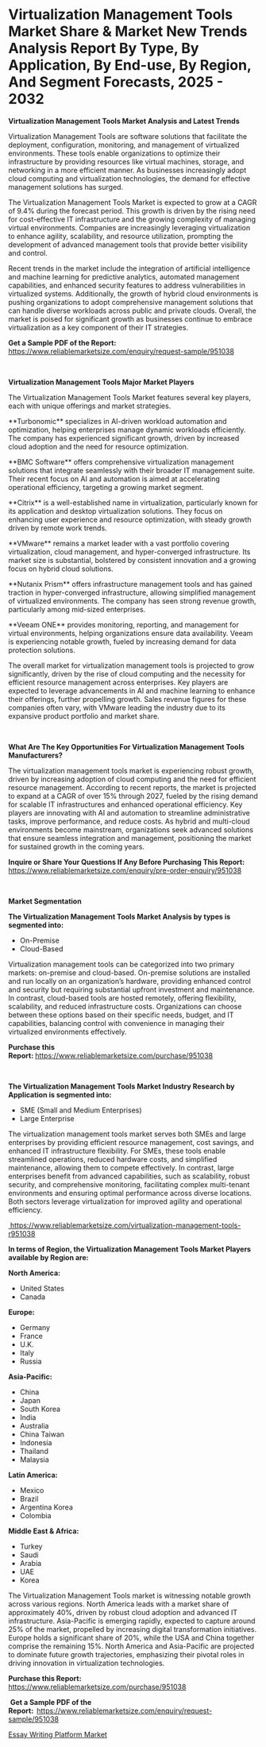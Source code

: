 <p><h1>Virtualization Management Tools Market Share & Market New Trends Analysis Report By Type, By Application, By End-use, By Region, And Segment Forecasts, 2025 - 2032</h1></p><p><strong>Virtualization Management Tools Market Analysis and Latest Trends</strong></p>
<p><p>Virtualization Management Tools are software solutions that facilitate the deployment, configuration, monitoring, and management of virtualized environments. These tools enable organizations to optimize their infrastructure by providing resources like virtual machines, storage, and networking in a more efficient manner. As businesses increasingly adopt cloud computing and virtualization technologies, the demand for effective management solutions has surged.</p><p>The Virtualization Management Tools Market is expected to grow at a CAGR of 9.4% during the forecast period. This growth is driven by the rising need for cost-effective IT infrastructure and the growing complexity of managing virtual environments. Companies are increasingly leveraging virtualization to enhance agility, scalability, and resource utilization, prompting the development of advanced management tools that provide better visibility and control.</p><p>Recent trends in the market include the integration of artificial intelligence and machine learning for predictive analytics, automated management capabilities, and enhanced security features to address vulnerabilities in virtualized systems. Additionally, the growth of hybrid cloud environments is pushing organizations to adopt comprehensive management solutions that can handle diverse workloads across public and private clouds. Overall, the market is poised for significant growth as businesses continue to embrace virtualization as a key component of their IT strategies.</p></p>
<p><strong>Get a Sample PDF of the Report:&nbsp;</strong> <a href="https://www.reliablemarketsize.com/enquiry/request-sample/951038?utm_campaign=3197&utm_medium=2&utm_source=Github&utm_content=ia&utm_term=06032025&utm_id=virtualization-management-tools">https://www.reliablemarketsize.com/enquiry/request-sample/951038</a></p>
<p>&nbsp;</p>
<p><strong>Virtualization Management Tools Major Market Players</strong></p>
<p><p>The Virtualization Management Tools Market features several key players, each with unique offerings and market strategies. </p><p>**Turbonomic** specializes in AI-driven workload automation and optimization, helping enterprises manage dynamic workloads efficiently. The company has experienced significant growth, driven by increased cloud adoption and the need for resource optimization.</p><p>**BMC Software** offers comprehensive virtualization management solutions that integrate seamlessly with their broader IT management suite. Their recent focus on AI and automation is aimed at accelerating operational efficiency, targeting a growing market segment.</p><p>**Citrix** is a well-established name in virtualization, particularly known for its application and desktop virtualization solutions. They focus on enhancing user experience and resource optimization, with steady growth driven by remote work trends.</p><p>**VMware** remains a market leader with a vast portfolio covering virtualization, cloud management, and hyper-converged infrastructure. Its market size is substantial, bolstered by consistent innovation and a growing focus on hybrid cloud solutions.</p><p>**Nutanix Prism** offers infrastructure management tools and has gained traction in hyper-converged infrastructure, allowing simplified management of virtualized environments. The company has seen strong revenue growth, particularly among mid-sized enterprises.</p><p>**Veeam ONE** provides monitoring, reporting, and management for virtual environments, helping organizations ensure data availability. Veeam is experiencing notable growth, fueled by increasing demand for data protection solutions.</p><p>The overall market for virtualization management tools is projected to grow significantly, driven by the rise of cloud computing and the necessity for efficient resource management across enterprises. Key players are expected to leverage advancements in AI and machine learning to enhance their offerings, further propelling growth. Sales revenue figures for these companies often vary, with VMware leading the industry due to its expansive product portfolio and market share.</p></p>
<p>&nbsp;</p>
<p><strong>What Are The Key Opportunities For Virtualization Management Tools Manufacturers?</strong></p>
<p><p>The virtualization management tools market is experiencing robust growth, driven by increasing adoption of cloud computing and the need for efficient resource management. According to recent reports, the market is projected to expand at a CAGR of over 15% through 2027, fueled by the rising demand for scalable IT infrastructures and enhanced operational efficiency. Key players are innovating with AI and automation to streamline administrative tasks, improve performance, and reduce costs. As hybrid and multi-cloud environments become mainstream, organizations seek advanced solutions that ensure seamless integration and management, positioning the market for sustained growth in the coming years.</p></p>
<p><strong>Inquire or Share Your Questions If Any Before Purchasing This Report:</strong> <a href="https://www.reliablemarketsize.com/enquiry/pre-order-enquiry/951038?utm_campaign=3197&utm_medium=2&utm_source=Github&utm_content=ia&utm_term=06032025&utm_id=virtualization-management-tools">https://www.reliablemarketsize.com/enquiry/pre-order-enquiry/951038</a></p>
<p>&nbsp;</p>
<p><strong>Market Segmentation</strong></p>
<p><strong>The Virtualization Management Tools Market Analysis by types is segmented into:</strong></p>
<p><ul><li>On-Premise</li><li>Cloud-Based</li></ul></p>
<p><p>Virtualization management tools can be categorized into two primary markets: on-premise and cloud-based. On-premise solutions are installed and run locally on an organization’s hardware, providing enhanced control and security but requiring substantial upfront investment and maintenance. In contrast, cloud-based tools are hosted remotely, offering flexibility, scalability, and reduced infrastructure costs. Organizations can choose between these options based on their specific needs, budget, and IT capabilities, balancing control with convenience in managing their virtualized environments effectively.</p></p>
<p><strong>Purchase this Report:&nbsp;</strong><a href="https://www.reliablemarketsize.com/purchase/951038?utm_campaign=3197&utm_medium=2&utm_source=Github&utm_content=ia&utm_term=06032025&utm_id=virtualization-management-tools">https://www.reliablemarketsize.com/purchase/951038</a></p>
<p>&nbsp;</p>
<p><strong>The Virtualization Management Tools Market Industry Research by Application is segmented into:</strong></p>
<p><ul><li>SME (Small and Medium Enterprises)</li><li>Large Enterprise</li></ul></p>
<p><p>The virtualization management tools market serves both SMEs and large enterprises by providing efficient resource management, cost savings, and enhanced IT infrastructure flexibility. For SMEs, these tools enable streamlined operations, reduced hardware costs, and simplified maintenance, allowing them to compete effectively. In contrast, large enterprises benefit from advanced capabilities, such as scalability, robust security, and comprehensive monitoring, facilitating complex multi-tenant environments and ensuring optimal performance across diverse locations. Both sectors leverage virtualization for improved agility and operational efficiency.</p></p>
<p><a href="https://www.reliablemarketsize.com/virtualization-management-tools-r951038?utm_campaign=3197&utm_medium=2&utm_source=Github&utm_content=ia&utm_term=06032025&utm_id=virtualization-management-tools">&nbsp;https://www.reliablemarketsize.com/virtualization-management-tools-r951038</a></p>
<p><strong>In terms of Region, the Virtualization Management Tools Market Players available by Region are:</strong></p>
<p>
    <p> <strong> North America: </strong>
        <ul>
            <li>United States</li>
            <li>Canada</li>
        </ul>
        </p> 
    <p> <strong> Europe: </strong>
        <ul>
            <li>Germany</li>
            <li>France</li>
            <li>U.K.</li>
            <li>Italy</li>
            <li>Russia</li>
        </ul>
        </p> 
    <p> <strong> Asia-Pacific: </strong>
        <ul>
            <li>China</li>
            <li>Japan</li>
            <li>South Korea</li>
            <li>India</li>
            <li>Australia</li>
            <li>China Taiwan</li>
            <li>Indonesia</li>
            <li>Thailand</li>
            <li>Malaysia</li>
        </ul>
        </p> 
    <p> <strong> Latin America: </strong>
        <ul>
            <li>Mexico</li>
            <li>Brazil</li>
            <li>Argentina Korea</li>
            <li>Colombia</li>
        </ul>
        </p> 
    <p> <strong> Middle East & Africa: </strong>
        <ul>
            <li>Turkey</li>
            <li>Saudi</li>
            <li>Arabia</li>
            <li>UAE</li>
            <li>Korea</li>
        </ul>
    </p>
    </p>
<p><p>The Virtualization Management Tools market is witnessing notable growth across various regions. North America leads with a market share of approximately 40%, driven by robust cloud adoption and advanced IT infrastructure. Asia-Pacific is emerging rapidly, expected to capture around 25% of the market, propelled by increasing digital transformation initiatives. Europe holds a significant share of 20%, while the USA and China together comprise the remaining 15%. North America and Asia-Pacific are projected to dominate future growth trajectories, emphasizing their pivotal roles in driving innovation in virtualization technologies.</p></p>
<p><strong>Purchase this Report: </strong><a href="https://www.reliablemarketsize.com/purchase/951038?utm_campaign=3197&utm_medium=2&utm_source=Github&utm_content=ia&utm_term=06032025&utm_id=virtualization-management-tools">https://www.reliablemarketsize.com/purchase/951038</a></p>
<p>&nbsp;<strong>Get a Sample PDF of the Report:&nbsp;&nbsp;</strong><a href="https://www.reliablemarketsize.com/enquiry/request-sample/951038?utm_campaign=3197&utm_medium=2&utm_source=Github&utm_content=ia&utm_term=06032025&utm_id=virtualization-management-tools">https://www.reliablemarketsize.com/enquiry/request-sample/951038</a></p>
<p><strong></strong></p>
<p><p><a href="https://github.com/micbotam/Market-Research-Report-List-1/blob/main/essay-writing-platform-market.md?utm_campaign=3197&utm_medium=2&utm_source=Github&utm_content=ia&utm_term=06032025&utm_id=virtualization-management-tools">Essay Writing Platform Market</a></p></p>